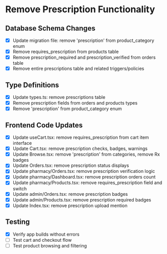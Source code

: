 # Remove Prescription Functionality

## Database Schema Changes
- [x] Update migration file: remove 'prescription' from product_category enum
- [x] Remove requires_prescription from products table
- [x] Remove prescription_required and prescription_verified from orders table
- [x] Remove entire prescriptions table and related triggers/policies

## Type Definitions
- [x] Update types.ts: remove prescriptions table
- [x] Remove prescription fields from orders and products types
- [x] Remove 'prescription' from product_category enum

## Frontend Code Updates
- [x] Update useCart.tsx: remove requires_prescription from cart item interface
- [x] Update Cart.tsx: remove prescription checks, badges, warnings
- [x] Update Browse.tsx: remove 'prescription' from categories, remove Rx badges
- [x] Update Orders.tsx: remove prescription status displays
- [x] Update pharmacy/Orders.tsx: remove prescription verification logic
- [x] Update pharmacy/Dashboard.tsx: remove prescription orders count
- [x] Update pharmacy/Products.tsx: remove requires_prescription field and switch
- [x] Update admin/Orders.tsx: remove prescription badges
- [x] Update admin/Products.tsx: remove prescription required badges
- [x] Update Index.tsx: remove prescription upload mention

## Testing
- [x] Verify app builds without errors
- [ ] Test cart and checkout flow
- [ ] Test product browsing and filtering

